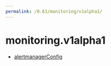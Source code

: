 ```yaml
---
permalink: /0.61/monitoring/v1alpha1/
---
```


# monitoring.v1alpha1



* [alertmanagerConfig](alertmanagerConfig.md)